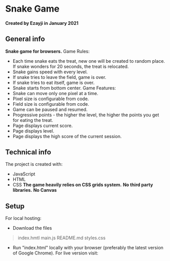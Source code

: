 # Snake Game
#### Created by Ezayji in January 2021
## General info
**Snake game for browsers.**
Game Rules:
* Each time snake eats the treat, new one will be created to random place. If snake wonders for 20 seconds, the treat is relocated.
* Snake gains speed with every level.
* If snake tries to leave the field, game is over.
* If snake tries to eat itself, game is over.
* Snake starts from bottom center.
Game Features:
* Snake can move only one pixel at a time.
* Pixel size is configurable from code.
* Field size is configurable from code.
* Game can be paused and resumed.
* Progressive points - the higher the level, the higher the points you get for eating the treat. 
* Page displays current score.
* Page displays level.
* Page displays the high score of the current session.
## Technical info
The project is created with:
* JavaScript
* HTML
* CSS
**The game heavily relies on CSS grids system.**
**No third party libraries.**
**No Canvas**
## Setup
For local hosting:
* Download the files
> index.hmtl
> main.js
> README.md
> styles.css
* Run "index.html" locally with your browser (preferably the latest version of Google Chrome).
For live version visit: 
